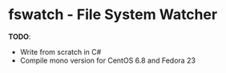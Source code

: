 # fswatch - File System Watcher

**TODO**:

- Write from scratch in C#
- Compile mono version for CentOS 6.8 and Fedora 23
